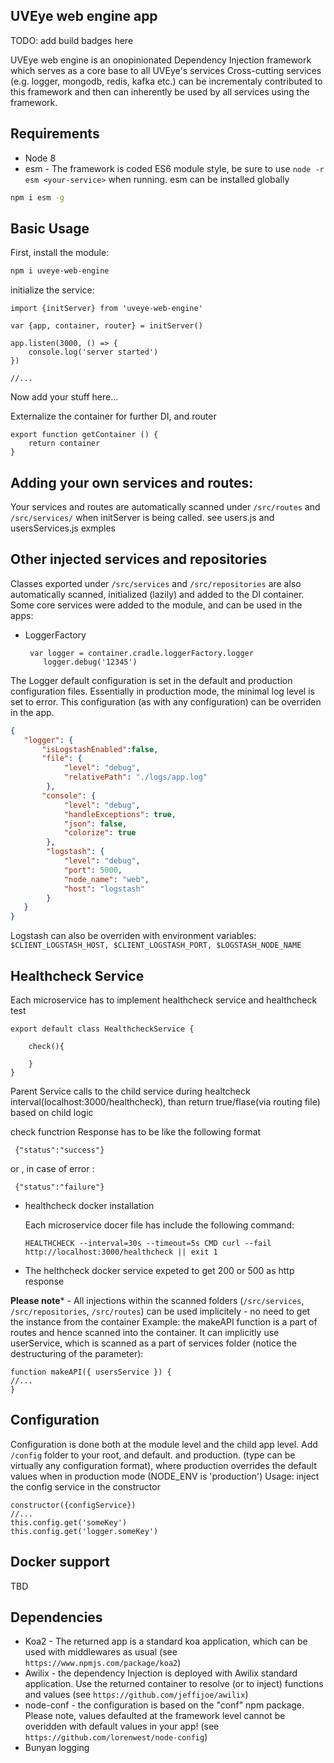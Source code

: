 ## UVEye web engine app
TODO: add build badges here

UVEye web engine is an onopinionated Dependency Injection framework which serves as a core base to all UVEye's services
Cross-cutting services (e.g. logger, mongodb, redis, kafka etc.) can be incrementaly contributed to this framework and then can inherently be used by all services using the framework. 

## Requirements

* Node 8
* esm - The framework is coded ES6 module style, be sure to use `node -r esm <your-service>` when running. esm can be installed globally

```bash
npm i esm -g
```

## Basic Usage

First, install the module:
```bash
npm i uveye-web-engine
```

initialize the service:

```nodejs
import {initServer} from 'uveye-web-engine'

var {app, container, router} = initServer()

app.listen(3000, () => {
    console.log('server started')
}) 

//...
```
Now add your stuff here...


Externalize the container for further DI, and router

```nodejs
export function getContainer () {
    return container
}
```

## Adding your own services and routes:

Your services and routes are automatically scanned under `/src/routes` and `/src/services/` when initServer is being called.
see users.js and usersServices.js exmples 

## Other injected services and repositories

Classes exported under `/src/services` and `/src/repositories` are also automatically scanned, initialized (lazily) and added to the DI container.
Some core services were added to the module, and can be used in the apps:

* LoggerFactory

    ```nodejs
     var logger = container.cradle.loggerFactory.logger
        logger.debug('12345')
    ```
    
The Logger default configuration is set in the default and production configuration files. Essentially in production mode, the minimal log level is set to error. This configuration (as with any configuration) can be overriden in the app.

```json
{
   "logger": {
       "isLogstashEnabled":false,
       "file": {
            "level": "debug",
            "relativePath": "./logs/app.log"
        },
       "console": {
            "level": "debug",
            "handleExceptions": true,
            "json": false,
            "colorize": true
        },
        "logstash": {
            "level": "debug",
            "port": 5000,
            "node_name": "web",
            "host": "logstash"
        }
   }       
}
```

Logstash can also be overriden with environment variables:
```$CLIENT_LOGSTASH_HOST, $CLIENT_LOGSTASH_PORT, $LOGSTASH_NODE_NAME```


## Healthcheck Service
  
  Each microservice has to implement healthcheck service and healthcheck test
  ```
  export default class HealthcheckService {
      
      check(){

      }
  }
  ```

  Parent Service calls to the child service during healtcheck interval(localhost:3000/healthcheck), than return true/flase(via routing file) based on child logic
  

  check functrion Response has to be like the following format  

  ``` {"status":"success"}```
  
  or , in case of error : 

  ``` {"status":"failure"}```


  * healthcheck docker installation
    
    Each microservice docer file has include the following command:


    ``` HEALTHCHECK --interval=30s --timeout=5s CMD curl --fail http://localhost:3000/healthcheck || exit 1 ```

* The helthcheck docker service expeted to get 200 or 500 as http response 


**Please note*** - All injections within the scanned folders (`/src/services`, `/src/repositories`, `/src/routes`) can be used implicitely - no need to get the instance from the container
Example: the makeAPI function is a part of routes and hence scanned into the container. It can implicitly use userService, which is scanned as a part of services folder (notice the destructuring of the parameter): 

```nodejs
function makeAPI({ usersService }) {
//...
}
```


## Configuration

Configuration is done both at the module level and the child app level. 
Add `/config` folder to your root, and default.<type> and production.<type> (type can be virtually any configuration format), where production overrides the default values when in production mode (NODE_ENV is 'production')
Usage:
inject the config service in the constructor

```nodejs
constructor({configService})
//...
this.config.get('someKey')
this.config.get('logger.someKey')
```

## Docker support
TBD

## Dependencies

* Koa2 - The returned app is a standard koa application, which can be used with middlewares as usual (see `https://www.npmjs.com/package/koa2`)
* Awilix - the dependency Injection is deployed with Awilix standard application. Use the returned container to resolve (or to inject) functions and values   (see `https://github.com/jeffijoe/awilix`)
* node-conf - the configuration is based on the "conf" npm package. Please note, values defaulted at the framework level cannot be overidden with default values in your app! (see `https://github.com/lorenwest/node-config`)
* Bunyan logging